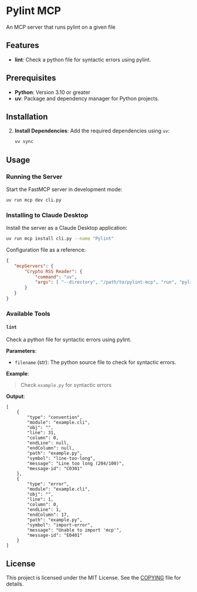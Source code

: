 # Pylint MCP

An MCP server that runs pylint on a given file

## Features

- **lint**: Check a python file for syntactic errors using pylint.

## Prerequisites

- **Python**: Version 3.10 or greater
- **uv**: Package and dependency manager for Python projects.

## Installation

2. **Install Dependencies**:
   Add the required dependencies using `uv`:
   ```bash
   uv sync
   ```

## Usage

### Running the Server

Start the FastMCP server in development mode:
```bash
uv run mcp dev cli.py
```

### Installing to Claude Desktop

Install the server as a Claude Desktop application:
```bash
uv run mcp install cli.py --name "Pylint"
```

Configuration file as a reference:

```json
{
   "mcpServers": {
       "Crypto RSS Reader": {
           "command": "uv",
           "args": [ "--directory", "/path/to/pylint-mcp", "run", "pylint-mcp" ]
       }
   }
}
```

### Available Tools

#### `lint`

Check a python file for syntactic errors using pylint.

**Parameters**:
- `filename` (str): The python source file to check for syntactic errors.

**Example**:
> Check `example.py` for syntactic errors

**Output**:
```
[
    {
        "type": "convention",
        "module": "example.cli",
        "obj": "",
        "line": 31,
        "column": 0,
        "endLine": null,
        "endColumn": null,
        "path": "example.py",
        "symbol": "line-too-long",
        "message": "Line too long (204/100)",
        "message-id": "C0301"
    },
    {
        "type": "error",
        "module": "example.cli",
        "obj": "",
        "line": 1,
        "column": 0,
        "endLine": 1,
        "endColumn": 17,
        "path": "example.py",
        "symbol": "import-error",
        "message": "Unable to import 'mcp'",
        "message-id": "E0401"
    }
]
```

## License

This project is licensed under the MIT License. See the [COPYING](COPYING) file for details.
